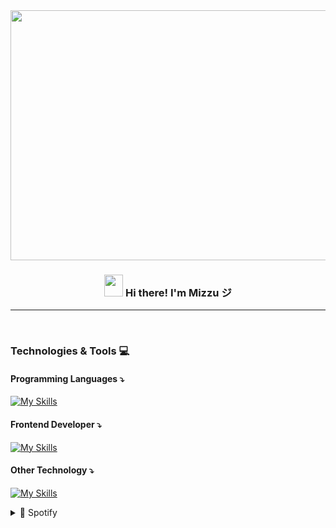 <!-- Heading -->

<div align="center">
<!-- Img -->
  <img align="center" height="400px" width="700px" src="https://media.tenor.com/On7nVJgMM7YAAAAC/your-name-kimi-no-na-wa.giff"  />

<h3 align="center"><img src = "https://media.tenor.com/VOQM9bXxYdQAAAAi/anime.gif" height="35px" width = 30px> Hi there! I'm Mizzu ジ</h3>

---

<br>
<div align="left">
 <h3>Technologies & Tools 💻</h4>
  
 <h4>Programming Languages ⤵</h4>
  
[![My Skills](https://skillicons.dev/icons?i=python,js,dart)](https://skillicons.dev)
  
<h4>Frontend Developer ⤵</h4>
<!--Icons-->
  
[![My Skills](https://skillicons.dev/icons?i=html,css,bootstrap,tailwind)](https://skillicons.dev)

<h4>Other Technology ⤵</h4>

[![My Skills](https://skillicons.dev/icons?i=flutter,django,flask)](https://skillicons.dev)
<details>
  <summary>🎵 Spotify</summary>
  
![Alt text](https://spotify-recently-played-readme.vercel.app/api?user=31t5ldnl22dk6cziqtedriwbgera)
</details>
</div>

</div>


